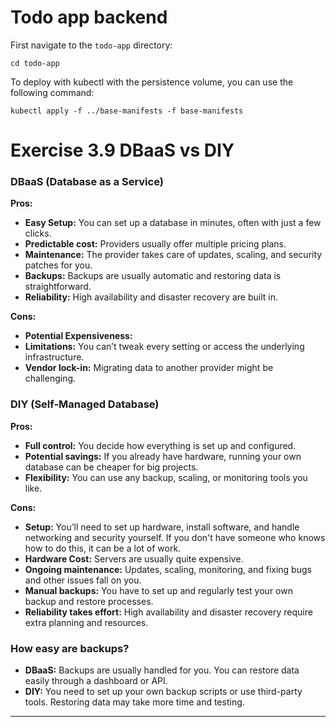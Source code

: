 # Todo app backend

First navigate to the `todo-app` directory:

```shell
cd todo-app
```

To deploy with kubectl with the persistence volume, you can use the following command:

```shell
kubectl apply -f ../base-manifests -f base-manifests
```

# Exercise 3.9 DBaaS vs DIY

### DBaaS (Database as a Service)

**Pros:**
- **Easy Setup:** You can set up a database in minutes, often with just a few clicks.
- **Predictable cost:** Providers usually offer multiple pricing plans.
- **Maintenance:** The provider takes care of updates, scaling, and security patches for you.
- **Backups:** Backups are usually automatic and restoring data is straightforward.
- **Reliability:** High availability and disaster recovery are built in.

**Cons:**
- **Potential Expensiveness:** 
- **Limitations:** You can’t tweak every setting or access the underlying infrastructure.
- **Vendor lock-in:** Migrating data to another provider might be challenging.

### DIY (Self-Managed Database)

**Pros:**
- **Full control:** You decide how everything is set up and configured.
- **Potential savings:** If you already have hardware, running your own database can be cheaper for big projects.
- **Flexibility:** You can use any backup, scaling, or monitoring tools you like.

**Cons:**
- **Setup:** You’ll need to set up hardware, install software, and handle networking and security yourself. If you 
  don't have someone who knows how to do this, it can be a lot of work.
- **Hardware Cost:** Servers are usually quite expensive.
- **Ongoing maintenance:** Updates, scaling, monitoring, and fixing bugs and other issues fall on you.
- **Manual backups:** You have to set up and regularly test your own backup and restore processes.
- **Reliability takes effort:** High availability and disaster recovery require extra planning and resources.

### How easy are backups?

- **DBaaS:** Backups are usually handled for you. You can restore data easily through a dashboard or API.
- **DIY:** You need to set up your own backup scripts or use third-party tools. Restoring data may take more time and testing.

---
